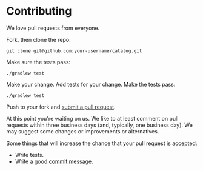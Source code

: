 # Contributing

We love pull requests from everyone.

Fork, then clone the repo:
```
git clone git@github.com:your-username/catalog.git
```

Make sure the tests pass:
```
./gradlew test
```

Make your change. Add tests for your change. Make the tests pass:
```
./gradlew test
```

Push to your fork and [submit a pull request][pr].

[pr]: https://github.com/SturdyCode/catalog/compare/

At this point you're waiting on us. We like to at least comment on pull requests
within three business days (and, typically, one business day). We may suggest
some changes or improvements or alternatives.

Some things that will increase the chance that your pull request is accepted:

* Write tests.
* Write a [good commit message][commit].

[commit]: http://tbaggery.com/2008/04/19/a-note-about-git-commit-messages.html
